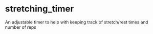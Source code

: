 # stretching_timer
An adjustable timer to help with keeping track of stretch/rest times and number of reps
